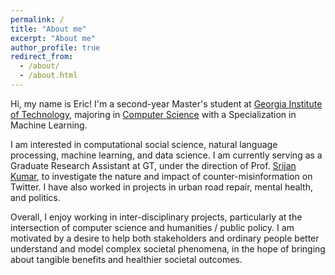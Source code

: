 ```yaml
---
permalink: /
title: "About me"
excerpt: "About me"
author_profile: true
redirect_from: 
  - /about/
  - /about.html
---
```


Hi, my name is Eric! I'm a second-year Master's student at [Georgia Institute of Technology](https://www.gatech.edu/), majoring in [Computer Science](https://www.cc.gatech.edu/) with a Specialization in Machine Learning.

I am interested in computational social science, natural language processing, machine learning, and data science. I am currently serving as a Graduate Research Assistant at GT, under the direction of Prof. [Srijan Kumar](https://faculty.cc.gatech.edu/~srijan/), to investigate the nature and impact of counter-misinformation on Twitter. I have also worked in projects in urban road repair, mental health, and politics.

Overall, I enjoy working in inter-disciplinary projects, particularly at the intersection of computer science and humanities / public policy. I am motivated by a desire to help both stakeholders and ordinary people better understand and model complex societal phenomena, in the hope of bringing about tangible benefits and healthier societal outcomes.